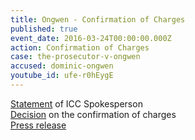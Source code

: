 ```yaml
---
title: Ongwen - Confirmation of Charges
published: true
event_date: 2016-03-24T00:00:00.000Z
action: Confirmation of Charges
case: the-prosecutor-v-ongwen
accused: dominic-ongwen
youtube_id: ufe-r0hEygE
---
```



[Statement](https://youtu.be/1KKjzj_Q2w0) of ICC Spokesperson
<br>[Decision](https://www.icc-cpi.int/Pages/record.aspx?docNo=ICC-02/04-01/15-422-red) on the confirmation of charges
<br>[Press release](https://www.icc-cpi.int/en_menus/icc/press%20and%20media/press%20releases/Pages/pr1204.aspx)